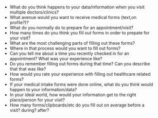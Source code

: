 - What do you think happens to your data/information when you visit multiple doctors/clinics?
- What avenue would you want to receive medical forms (text,on profile?)?
- What do you normally do to prepare for an appointment/visit?
- How many times do you think you fill out forms in order to prepate for your visit?
- What are the most challenging parts of filling out these forms?
- Where in that process would you want to fill out forms?
- Can you tell me about a time you recently checked in for an appointment? What was your experience like?
- Do you remember filling out forms during that time? Can you describe that that was like?
- How would you rate your experience with filling out healthcare related forms?
- If your medical intake forms were done online, what do you think would happen to your information/data?
- In your ideal world, how would your information get to the right place/person for your visit?
- How many forms/clipboards/etc do you fill out on average before a visit? during? after?
